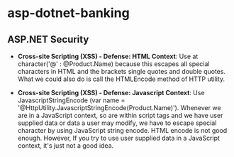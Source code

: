 # asp-dotnet-banking

## ASP.NET Security

- **Cross-site Scripting (XSS) - Defense: HTML Context**:
Use at character('@' : @Product.Name) because this escapes all special characters in HTML and the brackets single quotes and double quotes. What we could also do is call the HTMLEncode method of HTTP utility.

- **Cross-site Scripting (XSS) - Defense: Javascript Context**:
Use JavascriptStringEncode (var name = '@HttpUtility.JavascriptStringEncode(Product.Name)').
Whenever we are in a JavaScript context, so are within script tags and we have user supplied data or data a user may modify, we have to escape special character by using JavaScript string encode. HTML encode is not good enough.
However, If you try to use user supplied data in a JavaScript context, it's just not a good idea. 
